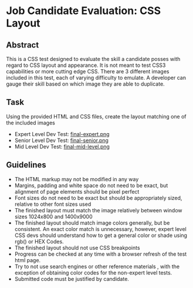 # Job Candidate Evaluation: CSS Layout
## Abstract
This is a CSS test designed to evaluate the skill a candidate posses with regard to CSS layout and appearance. It is not meant to test CSS3 capabilities or more cutting edge CSS. There are 3 different images included in this test, each of varying difficulty to emulate. A developer can gauge their skill based on which image they are able to duplicate. 
## Task
Using the provided HTML and CSS files, create the layout matching one of the included images
 - Expert Level Dev Test: [final-expert.png](final-expert.png)
 - Senior Level Dev Test: [final-senior.png](final-senior.png)
 - Mid Level Dev Test: [final-mid-level.png](final-mid-level.png)

## Guidelines
- The HTML markup may not be modified in any way
- Margins, padding and white space do not need to be exact, but alignment of page elements should be pixel perfect
- Font sizes do not need to be exact but should be appropriately sized, relative to other font sizes used
- The finished layout must match the image relatively between window sizes 1024x800 and 1400x9000
- The finished layout should match image colors generally, but be consistent. An exact color match is unnecessary, however, expert level CSS devs should understand how to get a general color or shade using rgb() or HEX Codes. 
- The finished layout should not use CSS breakpoints
- Progress can be checked at any time with a browser refresh of the test html page.
- Try to not use search engines or other reference materials , with the exception of obtaining color codes for the non-expert level tests.
- Submitted code must be justified by candidate.
